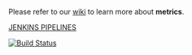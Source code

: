 Please refer to our [wiki](https://ewegithub.sb.karmalab.net/ContentSolutions/cassandra-migration/wiki) to learn more about **metrics**.

[JENKINS PIPELINES](https://jenkins.karmalab.net/jenkins/view/CS/view/PLATFORM/view/CASSANDRA-MIGRATION/)

[![Build Status](https://jenkins.karmalab.net/jenkins/view/CS/view/PLATFORM/view/CASSANDRA-MIGRATION/view/DEVELOP/job/CS.METRICS-ASPECTS.BUILD_DEV/badge/icon)](https://jenkins.karmalab.net/jenkins/view/CS/view/PLATFORM/view/METRICS/view/DEVELOP/)


